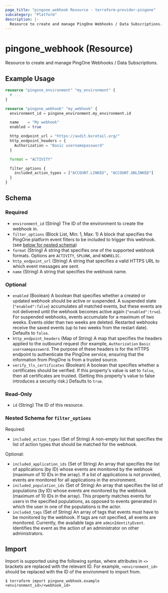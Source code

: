 ```yaml
---
page_title: "pingone_webhook Resource - terraform-provider-pingone"
subcategory: "Platform"
description: |-
  Resource to create and manage PingOne Webhooks / Data Subscriptions.
---
```


# pingone_webhook (Resource)

Resource to create and manage PingOne Webhooks / Data Subscriptions.

## Example Usage

```terraform
resource "pingone_environment" "my_environment" {
  # ...
}

resource "pingone_webhook" "my_webhook" {
  environment_id = pingone_environment.my_environment.id

  name    = "My webhook"
  enabled = true

  http_endpoint_url = "https://audit.bxretail.org/"
  http_endpoint_headers = {
    Authorization = "Basic usernamepassword"
  }

  format = "ACTIVITY"

  filter_options {
    included_action_types = ["ACCOUNT.LINKED", "ACCOUNT.UNLINKED"]
  }
}
```

<!-- schema generated by tfplugindocs -->
## Schema

### Required

- `environment_id` (String) The ID of the environment to create the webhook in.
- `filter_options` (Block List, Min: 1, Max: 1) A block that specifies the PingOne platform event filters to be included to trigger this webhook. (see [below for nested schema](#nestedblock--filter_options))
- `format` (String) A string that specifies one of the supported webhook formats. Options are `ACTIVITY`, `SPLUNK`, and `NEWRELIC`.
- `http_endpoint_url` (String) A string that specifies a valid HTTPS URL to which event messages are sent.
- `name` (String) A string that specifies the webhook name.

### Optional

- `enabled` (Boolean) A boolean that specifies whether a created or updated webhook should be active or suspended. A suspended state (`"enabled":false`) accumulates all matched events, but these events are not delivered until the webhook becomes active again (`"enabled":true`). For suspended webhooks, events accumulate for a maximum of two weeks. Events older than two weeks are deleted. Restarted webhooks receive the saved events (up to two weeks from the restart date). Defaults to `false`.
- `http_endpoint_headers` (Map of String) A map that specifies the headers applied to the outbound request (for example, `Authorization` `Basic usernamepassword`. The purpose of these headers is for the HTTPS endpoint to authenticate the PingOne service, ensuring that the information from PingOne is from a trusted source.
- `verify_tls_certificates` (Boolean) A boolean that specifies whether a certificates should be verified. If this property's value is set to `false`, then all certificates are trusted. (Setting this property's value to false introduces a security risk.) Defaults to `true`.

### Read-Only

- `id` (String) The ID of this resource.

<a id="nestedblock--filter_options"></a>
### Nested Schema for `filter_options`

Required:

- `included_action_types` (Set of String) A non-empty list that specifies the list of action types that should be matched for the webhook.

Optional:

- `included_application_ids` (Set of String) An array that specifies the list of applications (by ID) whose events are monitored by the webhook (maximum of 10 IDs in the array). If a list of applications is not provided, events are monitored for all applications in the environment.
- `included_population_ids` (Set of String) An array that specifies the list of populations (by ID) whose events are monitored by the webhook (maximum of 10 IDs in the array). This property matches events for users in the specified populations, as opposed to events generated in which the user in one of the populations is the actor.
- `included_tags` (Set of String) An array of tags that events must have to be monitored by the webhook. If tags are not specified, all events are monitored. Currently, the available tags are `adminIdentityEvent`. Identifies the event as the action of an administrator on other administrators.

## Import

Import is supported using the following syntax, where attributes in `<>` brackets are replaced with the relevant ID.  For example, `<environment_id>` should be replaced with the ID of the environment to import from.

```shell
$ terraform import pingone_webhook.example <environment_id>/<webhook_id>
```
